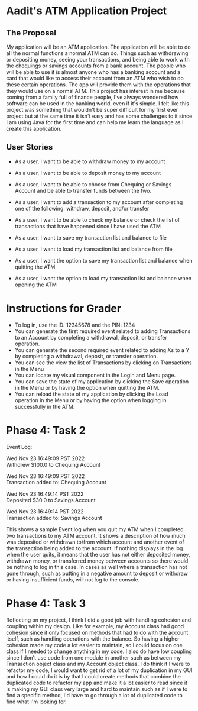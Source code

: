 # **Aadit's ATM Application Project**

## The Proposal

My application will be an ATM application. The application will be able to do all the normal functions a normal ATM can do. Things 
such as withdrawing or depositing money, seeing your transactions, and being able to work with the chequings or savings accounts 
from a bank account. The people who will be able to use it is almost anyone who has a banking account and a card that would
like to access their account from an ATM who wish to do these certain operations. The app will provide them with the operations that they would use on a normal
ATM. This project has interest in me because coming from a family full of finance people, I've always wondered how 
software can be used in the banking world, even if it's simple. I felt like this project was something that wouldn't be 
super difficult for my first ever project but at the same time it isn't easy and has some challenges to it since I am 
using Java for the first time and can help me learn the language as I create this application.

## User Stories

- As a user, I want to be able to withdraw money to my account
- As a user, I want to be able to deposit money to my account
- As a user, I want to be able to choose from Chequing or Savings Account and be able to transfer funds between the two.
- As a user, I want to add a transaction to my account after completing one of the following: withdraw, deposit, and/or transfer
- As a user, I want to be able to check my balance or check the list of transactions that have happened since I have used the ATM

- As a user, I want to save my transaction list and balance to file
- As a user, I want to load my transaction list and balance from file
- As a user, I want the option to save my transaction list and balance when quitting the ATM
- As a user, I want the option to load my transaction list and balance when opening the ATM

# Instructions for Grader

- To log in, use the ID: 12345678 and the PIN: 1234
- You can generate the first required event related to adding Transactions to an Account by completing a withdrawal, deposit, or transfer operation.
- You can generate the second required event related to adding Xs to a Y by completing a withdrawal, deposit, or transfer operation.
- You can see the view the list of Transactions by clicking on Transactions in the Menu
- You can locate my visual component in the Login and Menu page.
- You can save the state of my application by clicking the Save operation in the Menu or by having the option when quitting the ATM.
- You can reload the state of my application by clicking the Load operation in the Menu or by having the option when logging in successfully in the ATM.

# Phase 4: Task 2
Event Log:

Wed Nov 23 16:49:09 PST 2022 <br>
Withdrew $100.0 to Chequing Account

Wed Nov 23 16:49:09 PST 2022 <br>
Transaction added to: Chequing Account

Wed Nov 23 16:49:14 PST 2022 <br>
Deposited $30.0 to Savings Account

Wed Nov 23 16:49:14 PST 2022 <br>
Transaction added to: Savings Account

This shows a sample Event log when you quit my ATM when I completed two transactions to my ATM account.
It shows a description of how much was deposited or withdrawn to/from which account and another event of the transaction being added
to the account. If nothing displays in the log when the user quits, it means that the user has not either deposited money, 
withdrawn money, or transferred money between accounts so there would be nothing to log in this case. In cases as well where a transaction
has not gone through, such as putting in a negative amount to deposit or withdraw or having insufficient funds, will not log to the console.

# Phase 4: Task 3
Reflecting on my project, I think I did a good job with handling cohesion and coupling within my design. Like for example, my Account class had good cohesion
since it only focused on methods that had to do with the account itself, such as handling operations with the balance. So having a higher cohesion
made my code a lot easier to maintain, so I could focus on one class if I needed to change anything in my code.  I also do have low coupling since I 
don't use code from one module in another such as between my Transaction object class and my Account object class. I do think if I were to
refactor my code, I would want to get rid of a lot of my duplication in my GUI and how I could do it is by that I could create methods 
that combine the duplicated code to refactor my app and make it a lot easier to read since it is making my GUI class very large and 
hard to maintain such as if I were to find a specific method, I'd have to go through a lot of duplicated code to find what I'm looking for.